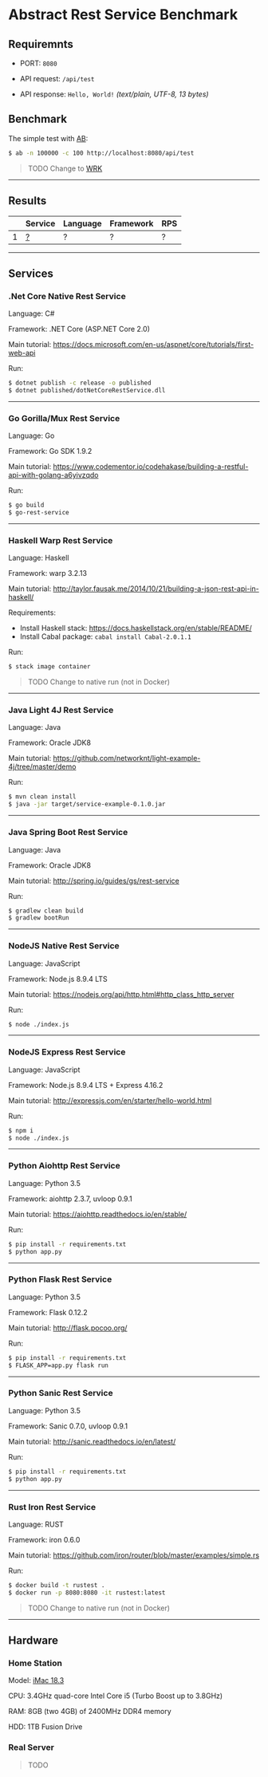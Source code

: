 # Abstract Rest Service Benchmark

## Requiremnts

* PORT: `8080`

* API request: `/api/test`

* API response: `Hello, World!` *(text/plain, UTF-8, 13 bytes)*

## Benchmark

The simple test with [AB](https://httpd.apache.org/docs/2.4/programs/ab.html):

```bash
$ ab -n 100000 -c 100 http://localhost:8080/api/test
```

> TODO Change to [WRK](https://github.com/wg/wrk)

---

## Results

|   | Service | Language | Framework | RPS |
| - | ------- | -------- | --------- | --- |
| 1 | [?](/?/) | ? | ? | ? |

---

## Services

### .Net Core Native Rest Service

Language: C#

Framework: .NET Core (ASP.NET Core 2.0)

Main tutorial: https://docs.microsoft.com/en-us/aspnet/core/tutorials/first-web-api

Run:

```bash
$ dotnet publish -c release -o published
$ dotnet published/dotNetCoreRestService.dll
```

---

### Go Gorilla/Mux Rest Service

Language: Go

Framework: Go SDK 1.9.2

Main tutorial: https://www.codementor.io/codehakase/building-a-restful-api-with-golang-a6yivzqdo

Run:

```bash
$ go build
$ go-rest-service
```

---

### Haskell Warp Rest Service

Language: Haskell

Framework: warp 3.2.13

Main tutorial: http://taylor.fausak.me/2014/10/21/building-a-json-rest-api-in-haskell/

Requirements:

* Install Haskell stack: https://docs.haskellstack.org/en/stable/README/
* Install Cabal package: `cabal install Cabal-2.0.1.1`

Run:

```bash
$ stack image container
```

> TODO Change to native run (not in Docker)

---

### Java Light 4J Rest Service

Language: Java

Framework: Oracle JDK8

Main tutorial: https://github.com/networknt/light-example-4j/tree/master/demo

Run:

```bash
$ mvn clean install
$ java -jar target/service-example-0.1.0.jar
```

---

### Java Spring Boot Rest Service

Language: Java

Framework: Oracle JDK8

Main tutorial: http://spring.io/guides/gs/rest-service

Run:

```bash
$ gradlew clean build
$ gradlew bootRun
```

---

### NodeJS Native Rest Service

Language: JavaScript  

Framework: Node.js 8.9.4 LTS  

Main tutorial: https://nodejs.org/api/http.html#http_class_http_server  

Run:  

```bash
$ node ./index.js
```  

---

### NodeJS Express Rest Service

Language: JavaScript  

Framework: Node.js 8.9.4 LTS + Express 4.16.2

Main tutorial: http://expressjs.com/en/starter/hello-world.html  

Run:  

```bash
$ npm i  
$ node ./index.js  
```  

---

### Python Aiohttp Rest Service

Language: Python 3.5  

Framework: aiohttp 2.3.7, uvloop 0.9.1

Main tutorial: https://aiohttp.readthedocs.io/en/stable/  

Run:  

```bash
$ pip install -r requirements.txt
$ python app.py
```  

---

### Python Flask Rest Service

Language: Python 3.5

Framework: Flask 0.12.2

Main tutorial: http://flask.pocoo.org/

Run:

```bash
$ pip install -r requirements.txt
$ FLASK_APP=app.py flask run
```

---

### Python Sanic Rest Service

Language: Python 3.5  

Framework: Sanic 0.7.0, uvloop 0.9.1

Main tutorial: http://sanic.readthedocs.io/en/latest/  

Run:  

```bash
$ pip install -r requirements.txt
$ python app.py
```  

---

### Rust Iron Rest Service

Language: RUST

Framework: iron 0.6.0

Main tutorial: https://github.com/iron/router/blob/master/examples/simple.rs

Run:  

```bash
$ docker build -t rustest .
$ docker run -p 8080:8080 -it rustest:latest
``` 

> TODO Change to native run (not in Docker)

---



## Hardware

### Home Station

Model: [iMac 18.3](https://support.apple.com/kb/SP760)

CPU: 3.4GHz quad-core Intel Core i5 (Turbo Boost up to 3.8GHz)

RAM: 8GB (two 4GB) of 2400MHz DDR4 memory

HDD: 1TB Fusion Drive

### Real Server

> TODO
